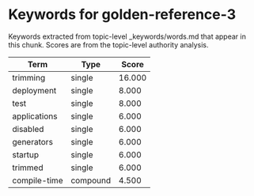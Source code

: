 # Keywords for golden-reference-3

Keywords extracted from topic-level _keywords/words.md that appear in this chunk.
Scores are from the topic-level authority analysis.

| Term | Type | Score |
|------|------|-------|
| trimming | single | 16.000 |
| deployment | single | 8.000 |
| test | single | 8.000 |
| applications | single | 6.000 |
| disabled | single | 6.000 |
| generators | single | 6.000 |
| startup | single | 6.000 |
| trimmed | single | 6.000 |
| compile-time | compound | 4.500 |
